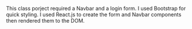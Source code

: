 This class porject required a Navbar and a login form. I used Bootstrap for quick styling. I used React.js to create the form and Navbar components then rendered them to the DOM.
